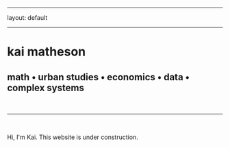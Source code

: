 ﻿---

layout: default

---


<div class="header-bar">

  <h1>kai matheson</h1>

  <h2>math &#8226; urban studies &#8226; economics &#8226; data &#8226; complex systems</h2>

  <br/>

  <hr>

  <br/>

</div>




Hi, I'm Kai. This website is under construction.